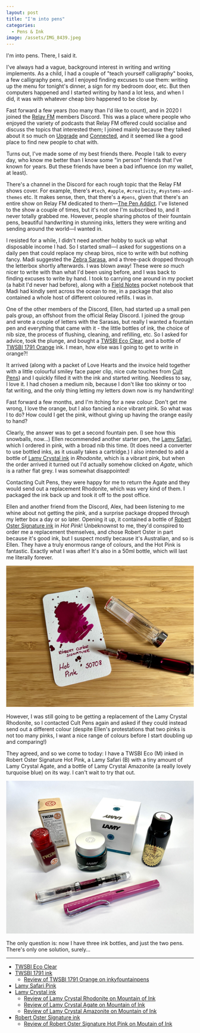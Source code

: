 ```yaml
---
layout: post
title: "I'm into pens"
categories:
  - Pens & Ink
image: /assets/IMG_8439.jpeg
---
```


I'm into pens. There, I said it.

I've always had a vague, background interest in writing and writing implements. As a child, I had a couple of "teach yourself calligraphy" books, a few calligraphy pens, and I enjoyed finding excuses to use them: writing up the menu for tonight's dinner, a sign for my bedroom door, etc. But then computers happened and I started writing by hand a lot less, and when I did, it was with whatever cheap biro happened to be close by.

Fast forward a few years (too many than I'd like to count), and in 2020 I joined the [Relay FM](https://www.relay.fm/membership) members Discord. This was a place where people who enjoyed the variety of podcasts that Relay FM offered could socialise and discuss the topics that interested them; I joined mainly because they talked about it so much on [Upgrade](https://relay.fm/upgrade) and [Connected](https://relay.fm/connected), and it seemed like a good place to find new people to chat with.

Turns out, I've made some of my best friends there. People I talk to every day, who know me better than I know some "in person" friends that I've known for years. But these friends have been a bad influence (on my wallet, at least).

There's a channel in the Discord for each rough topic that the Relay FM shows cover. For example, there's `#tech`, `#apple`, `#creativity`, `#systems-and-themes` etc. It makes sense, then, that there's a `#pens`, given that there's an entire show on Relay FM dedicated to them—[The Pen Addict](https://www.relay.fm/penaddict). I've listened to the show a couple of times, but it's not one I'm subscribed to, and it never totally grabbed me. However, people sharing photos of their fountain pens, beautiful handwriting in stunning inks, letters they were writing and sending around the world—I wanted in.

I resisted for a while, I didn't need another hobby to suck up what disposable income I had. So I started small—I asked for suggestions on a daily pen that could replace my cheap biros, nice to write with but nothing fancy. Madi suggested the [Zebra Sarasa](https://www.cultpens.com/i/q/ZB02975/zebra-sarasa-gel-rollerball-pen-medium-07mm), and a three-pack dropped through the letterbox shortly afterwards. I was blown away! These were *so* much nicer to write with than what I'd been using before, and I was back to finding excuses to write by hand. I took to carrying one around in my pocket (a habit I'd never had before), along with a [Field Notes](https://fieldnotesbrand.com/) pocket notebook that Madi had kindly sent across the ocean to me, in a package that also contained a whole host of different coloured refills. I was in.

One of the other members of the Discord, Ellen, had started up a small pen pals group, an offshoot from the official Relay Discord. I joined the group and wrote a couple of letters with the Sarasas, but really I wanted a fountain pen and everything that came with it - the little bottles of ink, the choice of nib size, the process of flushing, cleaning, and refilling, etc. So I asked for advice, took the plunge, and bought a [TWSBI Eco Clear](https://www.cultpens.com/i/q/TW50831/twsbi-eco-fountain-pen-clear), and a bottle of [TWSBI 1791 Orange](https://www.cultpens.com/i/q/TW69176/twsbi-1791-bottled-ink-18ml) ink. I mean, how else was I going to get to write in orange?!

It arrived (along with a packet of Love Hearts and the invoice held together with a little colourful smiley face paper clip, nice cute touches from [Cult Pens](https://www.cultpens.com)) and I quickly filled it with the ink and started writing. Needless to say, I love it. I had chosen a medium nib, because I don't like too skinny or too fat writing, and the only thing letting my letters down now is my handwriting!

Fast forward a few months, and I'm itching for a new colour. Don't get me wrong, I love the orange, but I also fancied a nice vibrant pink. So what was I to do? How could I get the pink, without giving up having the orange easily to hand?

Clearly, the answer was to get a second fountain pen. (I see how this snowballs, now…) Ellen recommended another starter pen, the [Lamy Safari](https://www.cultpens.com/i/q/LM30785/lamy-safari-fountain-pen-pink), which I ordered in pink, with a broad nib this time. (It does need a converter to use bottled inks, as it usually takes a cartridge.) I also intended to add a bottle of [Lamy Crystal ink](https://www.cultpens.com/i/q/LM62360/lamy-t53-crystal-ink-30ml) in *Rhodonite*, which is a vibrant pink, but when the order arrived it turned out I'd actually somehow clicked on *Agate*, which is a rather flat grey. I was somewhat disappointed!

Contacting Cult Pens, they were happy for me to return the Agate and they would send out a replacement Rhodonite, which was very kind of them. I packaged the ink back up and took it off to the post office.

Ellen and another friend from the Discord, Alex, had been listening to me whine about not getting the pink, and a surprise package dropped through my letter box a day or so later. Opening it up, it contained a bottle of [Robert Oster Signature ink](https://www.cultpens.com/i/q/RB56355/robert-oster-signature-ink-50ml) in *Hot Pink*! Unbeknownst to me, they'd conspired to order me a replacement themselves, and chose Robert Oster in part because it's good ink, but I suspect mostly because it's Australian, and so is Ellen. They have a truly enormous range of colours, and the Hot Pink is fantastic. Exactly what I was after! It's also in a 50ml bottle, which will last me literally forever.

![TWSBI Eco with Robert Oster Signature Hot Pink ink](/assets/IMG_7608.jpeg)

However, I was still going to be getting a replacement of the Lamy Crystal Rhodonite, so I contacted Cult Pens again and asked if they could instead send out a different colour (despite Ellen's protestations that two pinks is not too many pinks, I want a nice range of colours before I start doubling up and comparing!)

They agreed, and so we come to today: I have a TWSBI Eco (M) inked in Robert Oster Signature Hot Pink, a Lamy Safari (B) with a tiny amount of Lamy Crystal Agate, and a bottle of Lamy Crystal Amazonite (a really lovely turquoise blue) on its way. I can't wait to try that out.

![The three inks and two pens described in this post](/assets/IMG_8439.jpeg)

The only question is: now I have three ink bottles, and just the two pens. There's only one solution, surely… 

---

* [TWSBI Eco Clear](https://www.cultpens.com/i/q/TW50831/twsbi-eco-fountain-pen-clear)
* [TWSBI 1791 ink](https://www.cultpens.com/i/q/TW69176/twsbi-1791-bottled-ink-18ml)
    * [Review of TWSBI 1791 Orange on inkyfountainpens](https://inkyfountainpens.wordpress.com/2021/04/03/ink-review-twsbi-1791-orange/)
* [Lamy Safari Pink](https://www.cultpens.com/i/q/LM30785/lamy-safari-fountain-pen-pink)
* [Lamy Crystal ink](https://www.cultpens.com/i/q/LM62360/lamy-t53-crystal-ink-30ml)
    * [Review of Lamy Crystal Rhodonite on Mountain of Ink](https://mountainofink.com/blog/lamy-rhodonite)
    * [Review of Lamy Crystal Agate on Mountain of Ink](https://mountainofink.com/blog/lamy-agate)
    * [Review of Lamy Crystal Amazonite on Mountain of Ink](https://mountainofink.com/blog/lamy-amazonite)
* [Robert Oster Signature ink](https://www.cultpens.com/i/q/RB56355/robert-oster-signature-ink-50ml)
    * [Review of Robert Oster Signature Hot Pink on Moutain of Ink](https://mountainofink.com/blog/robert-oster-hot-pink)
